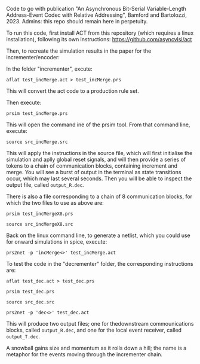 Code to go with publication "An Asynchronous Bit-Serial Variable-Length Address-Event Codec with Relative Addressing", Bamford and Bartolozzi, 2023. Admins: this repo should remain here in perpetuity.

To run this code, first install ACT from this repository (which requires a linux installation), following its own instructions: https://github.com/asyncvlsi/act

Then, to recreate the simulation results in the paper for the incrementer/encoder:

In the folder "incrementer", excute:

`aflat test_incMerge.act > test_incMerge.prs`

This will convert the act code to a production rule set.

Then execute:

`prsim test_incMerge.prs`

This will open the command ine of the prsim tool. From that command line, execute:

`source src_incMerge.src`

This will apply the instructions in the source file, which will first initialise the simulation and aplly global reset signals, and will then provide a series of tokens to a chain of communication blocks, containing increment and merge. You will see a burst of output in the terminal as state transitions occur, which may last several seconds. Then you will be able to inspect the output file, called `output_R.dec`.

There is also a file corresponding to a chain of 8 communication blocks, for which the two files to use as above are:

`prsim test_incMergeX8.prs`

`source src_incMergeX8.src`

Back on the linux command line, to generate a netlist, which you could use for onward simulations in spice, execute:

`prs2net -p 'incMerge<>' test_incMerge.act`

To test the code in the "decrementer" folder, the corresponding instructions are:

`aflat test_dec.act > test_dec.prs` 

`prsim test_dec.prs`

`source src_dec.src`

`prs2net -p 'dec<>' test_dec.act`

This will produce two output files; one for thedownstream commounications blocks, called `output_R.dec`, and one for the local event receiver, called `output_T.dec`. 

A snowball gains size and momentum as it rolls down a hill; the name is a metaphor for the events moving through the incrementer chain.



